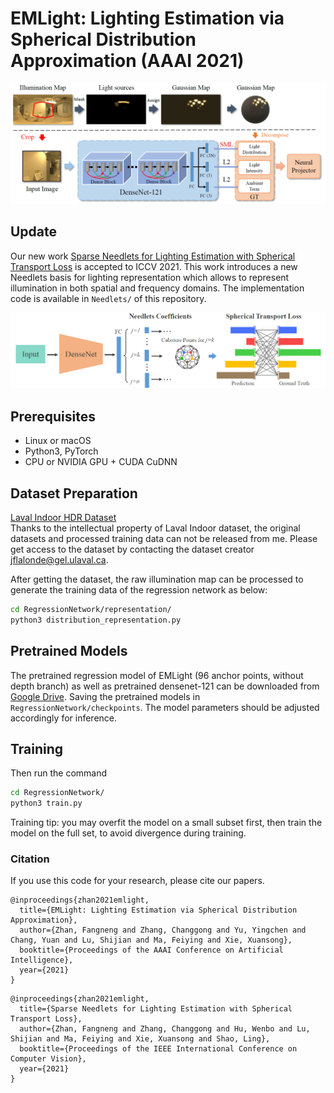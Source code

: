 # EMLight: Lighting Estimation via Spherical Distribution Approximation (AAAI 2021)
![Teaser](teaser1.png)

## Update
Our new work [Sparse Needlets for Lighting Estimation with Spherical Transport Loss](https://openaccess.thecvf.com/content/ICCV2021/papers/Zhan_Sparse_Needlets_for_Lighting_Estimation_With_Spherical_Transport_Loss_ICCV_2021_paper.pdf) is accepted to ICCV 2021. This work introduces a new Needlets basis for lighting representation which allows to represent illumination in both spatial and frequency domains. The implementation code is available in `Needlets/` of this repository.

![Teaser](teaser2.png)


## Prerequisites
- Linux or macOS
- Python3, PyTorch
- CPU or NVIDIA GPU + CUDA CuDNN

## Dataset Preparation
[Laval Indoor HDR Dataset](http://indoor.hdrdb.com/#intro) <br>
Thanks to the intellectual property of Laval Indoor dataset, the original datasets and processed training data can not be released from me. Please get access to the dataset by contacting the dataset creator jflalonde@gel.ulaval.ca.

After getting the dataset, the raw illumination map can be processed to generate the training data of the regression network as below:
````bash
cd RegressionNetwork/representation/
python3 distribution_representation.py
````


## Pretrained Models
The pretrained regression model of EMLight (96 anchor points, without depth branch) as well as pretrained densenet-121 can be downloaded from [Google Drive](https://drive.google.com/file/d/1ziqu_hgmGzYXTQLQJPsS1AWLcVJWKzTN/view?usp=sharing). Saving the pretrained models in `RegressionNetwork/checkpoints`. The model parameters  should be adjusted accordingly for inference.

## Training
Then run the command 
````bash
cd RegressionNetwork/
python3 train.py
````
Training tip: you may overfit the model on a small subset first, then train the model on the full set, to avoid divergence during training.


### Citation
If you use this code for your research, please cite our papers.
```
@inproceedings{zhan2021emlight,
  title={EMLight: Lighting Estimation via Spherical Distribution Approximation},
  author={Zhan, Fangneng and Zhang, Changgong and Yu, Yingchen and Chang, Yuan and Lu, Shijian and Ma, Feiying and Xie, Xuansong},
  booktitle={Proceedings of the AAAI Conference on Artificial Intelligence},
  year={2021}
}
```

```
@inproceedings{zhan2021emlight,
  title={Sparse Needlets for Lighting Estimation with Spherical Transport Loss},
  author={Zhan, Fangneng and Zhang, Changgong and Hu, Wenbo and Lu, Shijian and Ma, Feiying and Xie, Xuansong and Shao, Ling},
  booktitle={Proceedings of the IEEE International Conference on Computer Vision},
  year={2021}
}
```

